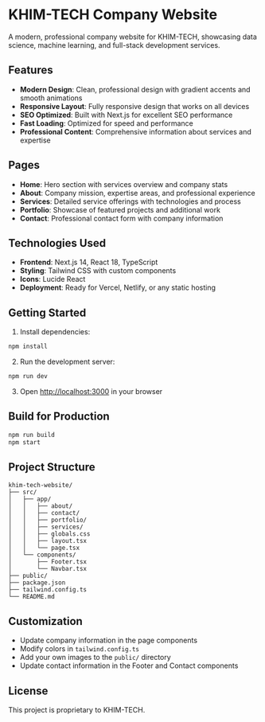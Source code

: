 # KHIM-TECH Company Website

A modern, professional company website for KHIM-TECH, showcasing data science, machine learning, and full-stack development services.

## Features

- **Modern Design**: Clean, professional design with gradient accents and smooth animations
- **Responsive Layout**: Fully responsive design that works on all devices
- **SEO Optimized**: Built with Next.js for excellent SEO performance
- **Fast Loading**: Optimized for speed and performance
- **Professional Content**: Comprehensive information about services and expertise

## Pages

- **Home**: Hero section with services overview and company stats
- **About**: Company mission, expertise areas, and professional experience
- **Services**: Detailed service offerings with technologies and process
- **Portfolio**: Showcase of featured projects and additional work
- **Contact**: Professional contact form with company information

## Technologies Used

- **Frontend**: Next.js 14, React 18, TypeScript
- **Styling**: Tailwind CSS with custom components
- **Icons**: Lucide React
- **Deployment**: Ready for Vercel, Netlify, or any static hosting

## Getting Started

1. Install dependencies:
```bash
npm install
```

2. Run the development server:
```bash
npm run dev
```

3. Open [http://localhost:3000](http://localhost:3000) in your browser

## Build for Production

```bash
npm run build
npm start
```

## Project Structure

```
khim-tech-website/
├── src/
│   ├── app/
│   │   ├── about/
│   │   ├── contact/
│   │   ├── portfolio/
│   │   ├── services/
│   │   ├── globals.css
│   │   ├── layout.tsx
│   │   └── page.tsx
│   └── components/
│       ├── Footer.tsx
│       └── Navbar.tsx
├── public/
├── package.json
├── tailwind.config.ts
└── README.md
```

## Customization

- Update company information in the page components
- Modify colors in `tailwind.config.ts`
- Add your own images to the `public/` directory
- Update contact information in the Footer and Contact components

## License

This project is proprietary to KHIM-TECH.
